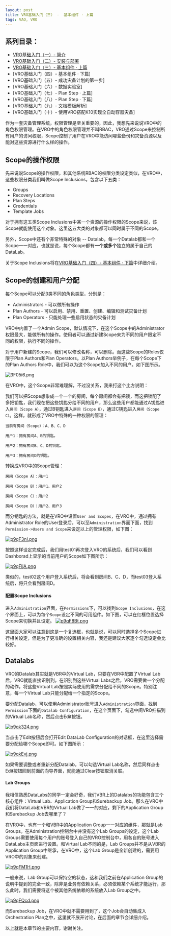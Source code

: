 ```yaml
---
layout: post
title: VRO基础入门（三） -  基本组件 · 上篇
tags: VAO, VRO
---
```


## 系列目录：

- [VRO基础入门（一）-  简介](https://blog.backupnext.cloud/_posts/2023-05-24-VRO-v6-Guide-01/)
- [VRO基础入门（二）-  安装与部署](https://blog.backupnext.cloud/_posts/2023-05-25-VRO-v6-Guide-02/)
- [VRO基础入门（三）-  基本组件 · 上篇](https://blog.backupnext.cloud/_posts/2023-05-26-VRO-v6-Guide-03/)
- [VRO基础入门（四）-  基本组件 · 下篇]
- [VRO基础入门（五）-  成功灾备计划的第一步]
- [VRO基础入门（六）-  数据实验室]
- [VRO基础入门（七）-  Plan Step  · 上篇]
- [VRO基础入门（八）-  Plan Step  · 下篇]
- [VRO基础入门（九）-  文档模板解析]
- [VRO基础入门（十）- 使用VRO搭配K10实现全自动容器灾备]



作为一套灾备管理系统，权限管理是至关重要的，因此，我想先来说说VRO中的角色权限管理。在VRO中的角色权限管理并不叫RBAC，VRO通过Scope来控制所有用户的访问权限，Scope控制了用户在VRO中能访问哪些备份和灾备资源以及能对这些资源进行什么样的操作。

## Scope的操作权限

先来说说Scope的操作权限，和其他系统RBAC的权限分类设定类似，在VRO中，这些权限分类我们叫做Scope Inclusions，包含以下五类：

 - Groups
 - Recovery Locations
 - Plan Steps
 - Credentials
 - Template Jobs

对于拥有这五类Scope Inclusions中某一个资源的操作权限的Scope来说，该Scope就能使用这个对象。这里这五大类的对象都可以同时属于不同的Scope。

另外，Scope中还有个非常特殊的对象 -- Datalab，每一个Datalab都和一个Scope一一对应，也就是说，每个Scope都有**一个或多个**独立的属于自己的DataLab。

关于Scope Inclusions将在[VRO基础入门（四）-  基本组件 · 下篇](https://blog.backupnext.cloud/_posts/2020-02-20-VRO-Guide-04/)中详细介绍。

## Scope的创建和用户分配
每个Scope可以分配3类不同的角色类型，分别是：
- Administrators - 可以做所有操作
- Plan Authors - 可以启用、禁用、重置、创建、编辑和测试灾备计划
- Plan Operators - 只能处理一些启用状态的灾备计划

VRO中内置了一个Admin Scope，默认情况下，在这个Scope中的Administrator权限最大，能做所有的操作。使用者可以通过新建Scope来为不同的用户限定不同的权限，执行不同的操作。

对于用户新建的Scope，我们可以修改名称，可以删除。而这些Scope的Roles仅限于Plan Authors和Plan Operators。以Plan Authors举例子，在每个Scope下的Plan Authors Role中，我们可以为这个Scope加入不同的用户。如下图所示。

![3F05i6.png](https://s2.ax1x.com/2020/02/18/3F05i6.png)

在VRO中，这个Scope非常难理解，不过没关系，我来打这个比方说明：

我们可以把Scope想象成一个一个的房间，每个房间都会有把锁，而这把锁配了多把钥匙，我们现在把这些钥匙分给不同的用户，那么这些用户都能通过A钥匙进入`房间（Scope A）`，通过B钥匙进入`房间（Scope B）`，通过C钥匙进入`房间（Scope C）`。这样，就形成了VRO中特殊的一种权限的管理：

```
当前有房间（Scope）：A、B、C、D

用户1：拥有房间A、B的钥匙。

用户2：拥有房间B、C、D的钥匙。

用户3：拥有房间D的钥匙。
```

转换成VRO中的Scope管理：

```
房间（Scope A）：用户1

房间（Scope B）：用户1、用户2

房间（Scope C）：用户2

房间（Scope D）：用户2、用户3
```

而分钥匙的方法，就是在VRO中设置`User and Scopes`，在VRO中，通过拥有Administrator Role的User登录后，可以至`Administration`界面下面，找到`Permission->Users and Scope`来设定以上的管理权限，如下图：


[![p9qF3nI.png](https://s1.ax1x.com/2023/05/26/p9qF3nI.png)](https://imgse.com/i/p9qF3nI)

按照这样设定完成后，我们用test01再次登入VRO的系统后，我们可以看到Dashborad上显示的当前用户的Scope如下图所示：

[![p9qFljA.png](https://s1.ax1x.com/2023/05/26/p9qFljA.png)](https://imgse.com/i/p9qFljA)


类似的，test02这个用户登入系统后，将会看到房间B、C、D，而test03登入系统后，将只会看到房间D。

#### 配置Scope Inclusions

进入`Administration`界面，在`Permissions`下，可以找到`Scope Inclusions`，在这个界面上，可以为每个`Scope`设定不同的可用组件。如下图，可以在红框位置选择Scope来切换并且设定。
[![p9qF8Bt.png](https://s1.ax1x.com/2023/05/26/p9qF8Bt.png)](https://imgse.com/i/p9qF8Bt)


这里面大家可以注意到这是一个复选框，也就是说，可以同时选择多个Scope进行相关设定，但是为了更准确的设置相关内容，我还是建议大家逐个勾选设定会比较好。

## Datalabs

VRO的Datalab其实就是VBR中的Virtual Lab，只要在VBR中配置了Virtual Lab后，VRO就能直接识别到。在识别到这些Virtual Labs之后，VRO需要做一个分配的动作，将这些Virtual Lab按照实际使用的需求分配给不同的Scope。特别注意，每一个Virtual Lab只能分配给一个指定的Scope。

要分配Datalab，可以使用Administrator账号进入`Administration`界面，找到`Permission`下面的`Datalab Configuration`，在这个页面下，勾选中间VRO扫描到的Virtual Lab名称，然后点击Edit按钮。

[![p9qk324.png](https://s1.ax1x.com/2023/05/26/p9qk324.png)](https://imgse.com/i/p9qk324)

当点击了Edit按钮后会打开Edit DataLab Configuration的对话框，在这里选择需要分配给哪个Scope即可。如下图所示：

[![p9qkEvj.png](https://s1.ax1x.com/2023/05/26/p9qkEvj.png)](https://imgse.com/i/p9qkEvj)

如果需要调整或者重新分配Datalab，可以勾选Virtual Lab名称，然后同样点击Edit按钮回到前面的向导界面，就能通过Clear按钮取消关联。

#### Lab Groups

我相信熟悉DataLabs的同学一定会好奇，我们VBR上的Datalabs的功能包含三个核心组件：Virtual Lab、Application Group和Surebackup Job。那么在VRO中我们将DataLab和VBR的Virtual Lab做了一一的对应，剩下的Application Group和Surebackup Job去哪里了？

在VRO中，也有一个和VBR中的Application Group一一对应的组件，那就是Lab Groups。在Administration控制台中并没有这个Lab Groups的设定，这个Lab Groups需要使用每个用户的账号登入自己的VRO控制台中，用各自的账号进入DataLabs主页面进行设置。和Virtual Lab不同的是，Lab Groups并不是从VBR的Application Group中继承，在VRO中，这个Lab Group是全新创建的，需要用VRO中的对象来创建。

[![p9qFM1H.png](https://s1.ax1x.com/2023/05/26/p9qFM1H.png)](https://imgse.com/i/p9qFM1H)

一般来说，Lab Group可以保持空的状态，这和我们之前在Application Group的说明中提到的完全一致，除非是业务有依赖关系，必须依赖某个系统才能运行，那么此时，我们需要将这个被其他系统依赖的系统放入Lab Group之中。

[![p9qFQcd.png](https://s1.ax1x.com/2023/05/26/p9qFQcd.png)](https://imgse.com/i/p9qFQcd)


而Surebackup Job，在VRO中就不需要用到了，这个Job会自动集成入Orchestration Plan之中，这里就不展开讨论，在后面的章节会详细介绍。

以上就是本章节的主要内容，谢谢关注。
